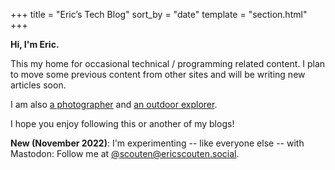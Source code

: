 +++
title = "Eric’s Tech Blog"
sort_by = "date"
template = "section.html"
+++

**Hi, I'm Eric.**

This my home for occasional technical / programming related content. I plan to move some previous content from other sites and will be writing new articles soon.

I am also [a photographer](https://ericscouten.com) and [an outdoor explorer](https://146parks.blog).

I hope you enjoy following this or another of my blogs!

**New (November 2022)**: I'm experimenting -- like everyone else -- with Mastodon: Follow me at <a rel="me" href="https://ericscouten.social/@scouten">@scouten@ericscouten.social</a>.
